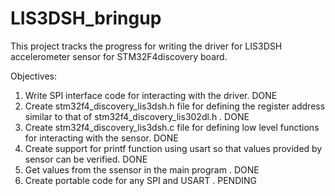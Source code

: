 # LIS3DSH_bringup
This project tracks the progress for writing the driver for LIS3DSH accelerometer sensor for STM32F4discovery board.

Objectives:

1. Write SPI interface code for interacting with the driver. DONE
2. Create stm32f4_discovery_lis3dsh.h file for defining the register address similar to that of stm32f4_discovery_lis302dl.h . DONE
3. Create stm32f4_discovery_lis3dsh.c file for defining low level functions for interacting with the sensor. DONE
4. Create support for printf function using usart so that values provided by sensor can be verified. DONE
5. Get values from the ssensor in the main program . DONE
6. Create portable code for any SPI and USART . PENDING 

